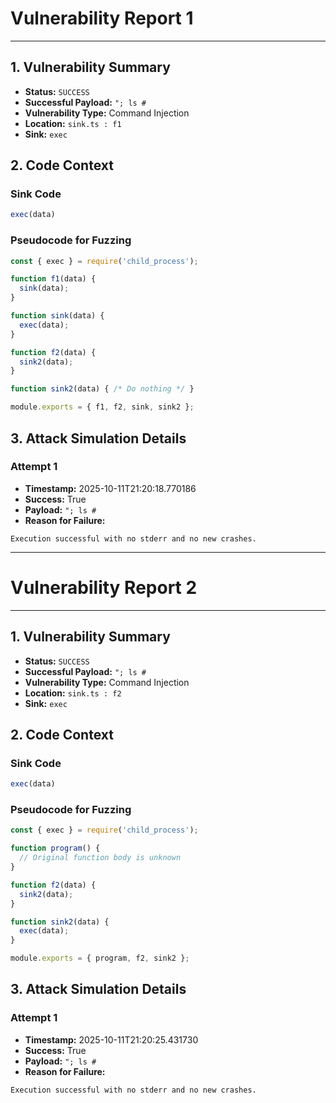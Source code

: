# Vulnerability Report 1

---

## 1. Vulnerability Summary
- **Status:** `SUCCESS`
- **Successful Payload:** ``"; ls #``
- **Vulnerability Type:** Command Injection
- **Location:** `sink.ts : f1`
- **Sink:** `exec`
## 2. Code Context
### Sink Code
```javascript
exec(data)
```
### Pseudocode for Fuzzing
```javascript
const { exec } = require('child_process');

function f1(data) {
  sink(data);
}

function sink(data) {
  exec(data);
}

function f2(data) {
  sink2(data);
}

function sink2(data) { /* Do nothing */ }

module.exports = { f1, f2, sink, sink2 };
```
## 3. Attack Simulation Details
### Attempt 1
- **Timestamp:** 2025-10-11T21:20:18.770186
- **Success:** True
- **Payload:** ``"; ls #``
- **Reason for Failure:**
```
Execution successful with no stderr and no new crashes.
```

---

# Vulnerability Report 2

---

## 1. Vulnerability Summary
- **Status:** `SUCCESS`
- **Successful Payload:** ``"; ls #``
- **Vulnerability Type:** Command Injection
- **Location:** `sink.ts : f2`
- **Sink:** `exec`
## 2. Code Context
### Sink Code
```javascript
exec(data)
```
### Pseudocode for Fuzzing
```javascript
const { exec } = require('child_process');

function program() {
  // Original function body is unknown
}

function f2(data) {
  sink2(data);
}

function sink2(data) {
  exec(data);
}

module.exports = { program, f2, sink2 };
```
## 3. Attack Simulation Details
### Attempt 1
- **Timestamp:** 2025-10-11T21:20:25.431730
- **Success:** True
- **Payload:** ``"; ls #``
- **Reason for Failure:**
```
Execution successful with no stderr and no new crashes.
```
